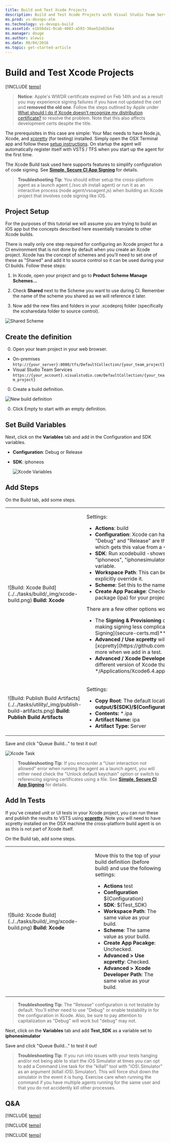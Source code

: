 ```yaml
---
title: Build and Test Xcode Projects
description: Build and Test Xcode Projects with Visual Studio Team Services or Team Foundation Server 2015
ms.prod: vs-devops-alm
ms.technology: vs-devops-build
ms.assetid: e1b5bda1-9cab-4083-a593-36ae52e82b4a
ms.manager: douge
ms.author: alewis
ms.date: 08/04/2016
ms.topic: get-started-article
---
```


# Build and Test Xcode Projects

[!INCLUDE [temp](../../_shared/version.md)]

> **Notice**: Apple's WWDR certificate expired on Feb 14th and as a result you may experience signing failures if you have not updated the cert and **removed the old one**. Follow the steps outlined by Apple under [What should I do if Xcode doesn’t recognize my distribution certificate?](https://developer.apple.com/support/certificates/expiration/) to resolve the problem. Note that this also affects development certs despite the title.

The prerequisites in this case are simple: Your Mac needs to have Node.js, Xcode, and [xcpretty](https://github.com/supermarin/xcpretty) (for testing) installed. Simply open the OSX Terminal app and follow these [setup instructions](../../actions/agents/v2-osx.md). On startup the agent will automatically register itself with VSTS / TFS when you start up the agent for the first time.

The Xcode Build task used here supports features to simplify configuration of code signing. See **[Simple, Secure CI App Signing](secure-certs.md)** for details.

> **Troubleshooting Tip**: You should either setup the cross-platform agent as a launch agent (./svc.sh install agent) or run it as an interactive process (node agent/vsoagent.js) when building an Xcode project that involves code signing like iOS.

## Project Setup
For the purposes of this tutorial we will assume you are trying to build an iOS app but the concepts described here essentially translate to other Xcode builds.

There is really only one step required for configuring an Xcode project for a CI environment that is not done by default when you create an Xcode project. Xcode has the concept of schemes and you'll need to set one of these as "Shared" and add it to source control so it can be used during your CI builds.  Follow these steps:

1. In Xcode, open your project and go to **Product Scheme Manage Schemes...**

2. Check **Shared** next to the Scheme you want to use during CI. Remember the name of the scheme you shared as we will reference it later.

3. Now add the new files and folders in your .xcodeproj folder (specifically the xcsharedata folder to source control).

![Shared Scheme](_img/xcode-ios/xcode-1.png)

## Create the definition

0. Open your team project in your web browser.

 * On-premises ```http://{your_server}:8080/tfs/DefaultCollection/{your_team_project}```
 * Visual Studio Team Services  ```https://{your_account}.visualstudio.com/DefaultCollection/{your_team_project}```

0. Create a build definition.

 ![New build definition](../../_shared/_img/create-new-build-definition.png)

0. Click Empty to start with an empty definition.

## Set Build Variables

Next, click on the **Variables** tab and add in the Configuration and SDK variables.
* **Configuration**: Debug or Release
* **SDK**: iphoneos

	![Xcode Variables](_img/xcode-ios/xcode-3.png)

## Add Steps

On the Build tab, add some steps.

<table>
   <tr>
      <td>![Build: Xcode Build](../../tasks/build/_img/xcode-build.png) <strong>Build: Xcode</strong></td>
      <td>
	  	<p>Settings:</p>
	  	<ul>
		  <li><strong>Actions</strong>: build</li>
		  <li><strong>Configuration</strong>: Xcode can have any number of configurations but "Debug" and "Release" are there by default. We'll use $(Configuration) which gets this value from a **Variable**.</li>
		  <li><strong>SDK</strong>: Run xcodebuild -showsdks to see the valid list of SDKs. Ex: "iphoneos", "iphonesimulator".  We'll use $(SDK) so it is set as a variable.</li>
		  <li><strong>Workspace Path</strong>: This can be left to the default value unless you want to explicitly override it.</li>
		  <li><strong>Scheme</strong>: Set this to the name of the Scheme you shared in your project</li>
		  <li><strong>Create App Pacakge</strong>: Checked. This will automatically generate an app package (ipa) for your project once the build has completed.</li>
		</ul>
		<p>There are a few other options worth noting:</p>
		<ul>
		  <li>The <strong>Signing & Provisioning</strong> category provides a number of options for making signing less complicated. See **[Simple, Secure CI App Signing](secure-certs.md)** for details.</li>
	      <li><strong>Advanced / Use xcpretty</strong> will format xcodebuild output with xcpretty [xcpretty](https://github.com/supermarin/xcpretty). We'll cover this more when we add in a test.</li>
		  <li><strong>Advanced / Xcode Developer Path</strong> allows you to specify the path of a different version of Xcode than is installed by default.  Ex: */Applications/Xcode6.4.app/Contents/Developer*</li>
		</ul>
      </td>
   </tr>
   <tr>
      <td>![Build: Publish Build Artifacts](../../tasks/utility/_img/publish-build-artifacts.png) <strong>Build: Publish Build Artifacts</strong></td>
	  <td>
	  	<p>Settings:</p>
	  	<ul>  	   
		<li> <strong>Copy Root</strong>: The default location is <strong>output/$(SDK)/$(Configuration)/$(Configuration)-$(SDK)/build.dsym</strong></li>
		<li> <strong>Contents:</strong> *.ipa</li>
		<li> <strong>Artifact Name:</strong> ipa</li>
		<li> <strong>Artifact Type:</strong> Server</li>
		</ul>
	</td>
   </tr>
</table>

Save and click "Queue Build..." to test it out!

![Xcode Task](_img/xcode-ios/xcode-2.png)

> **Troubleshooting Tip**: If you encounter a "User interaction not allowed" error when running the agent as a launch agent, you will either need check the "Unlock default keychain" option or switch to referencing signing certificates using a file. See **[Simple, Secure CI App Signing](secure-certs.md)** for details.

## Add In Tests
If you've created unit or UI tests in your Xcode project, you can run these and publish the results to VSTS using **[xcpretty](https://github.com/supermarin/xcpretty)**. Note you will need to have xcpretty installed on the OSX machine the cross-platform build agent is on as this is not part of Xcode itself.

On the Build tab, add some steps.

<table>
   <tr>
      <td>![Build: Xcode Build](../../tasks/build/_img/xcode-build.png)  <strong>Build: Xcode</strong></td>
	  <td>
		<p>Move this to the top of your build definition (before build) and use the following settings:</p>
		<ul>
		<li><strong>Actions</strong> test</li>
		<li><strong>Configuration</strong> $(Configuration)</li>
		<li><strong>SDK</strong>: $(Test_SDK)</li>
		<li><strong>Workspace Path</strong>: The same value as your build.</li>
		<li><strong>Scheme</strong>: The same value as your build.</li>
		<li><strong>Create App Pacakge</strong>: Unchecked.</li>
		<li><strong>Advanced &gt; Use xcpretty</strong>: Checked.</li>
		<li><strong>Advanced &gt; Xcode Developer Path</strong>: The same value as your build.</li>
		</ul>
      </td>
   </tr>
</table>

> **Troubleshooting Tip**: The "Release" configuration is not testable by default. You'll either need to use "Debug" or enable testability in for the configuration in Xcode. Also, be sure to pay attention to capitalization as "Debug" will work but "debug" may not.

Next, click on the **Variables** tab and add **Test_SDK** as a variable set to **iphonesimulator**

Save and click "Queue Build..." to test it out!

> **Troubleshooting Tip**: If you run into issues with your tests hanging and/or not being able to start the iOS Simulator at times you can opt to add a Command Line task for the "killall" tool with "iOS\ Simulator" as an argument (killall iOS\ Simulator). This will force shut down the simulator in the event it is hung. Exercise care when running the command if you have multiple agents running for the same user and that you do not accidently kill other processes.   


## Q&A

<!-- BEGINSECTION class="md-qanda" -->

[!INCLUDE [temp](../../_shared/qa-definition-common-all-platforms.md)]

[!INCLUDE [temp](../../_shared/qa-agents.md)]

[!INCLUDE [temp](../../_shared/qa-versions.md)]

<!-- ENDSECTION -->
